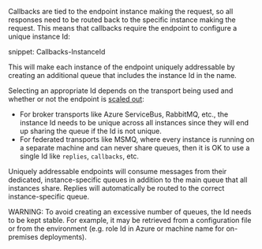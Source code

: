 
Callbacks are tied to the endpoint instance making the request, so all responses need to be routed back to the specific instance making the request. This means that callbacks require the endpoint to configure a unique instance Id:

snippet: Callbacks-InstanceId

This will make each instance of the endpoint uniquely addressable by creating an additional queue that includes the instance Id in the name. 

Selecting an appropriate Id depends on the transport being used and whether or not the endpoint is [scaled out](/transports/scale-out.md#when-to-scale-out):
- For broker transports like Azure ServiceBus, RabbitMQ, etc., the instance Id needs to be unique across all instances since they will end up sharing the queue if the Id is not unique.
- For federated transports like MSMQ, where every instance is running on a separate machine and can never share queues, then it is OK to use a single Id like `replies`, `callbacks`, etc.

Uniquely addressable endpoints will consume messages from their dedicated, instance-specific queues in addition to the main queue that all instances share. Replies will automatically be routed to the correct instance-specific queue.

WARNING: To avoid creating an excessive number of queues, the Id needs to be kept stable. For example, it may be retrieved from a configuration file or from the environment (e.g. role Id in Azure or machine name for on-premises deployments).
